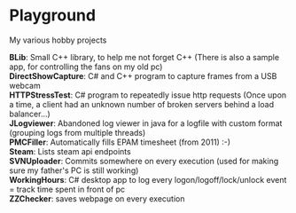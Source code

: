# Playground
My various hobby projects

<strong>BLib</strong>: Small C++ library, to help me not forget C++ (There is also a sample app, for controlling the fans on my old pc)<BR/>
<strong>DirectShowCapture</strong>: C# and C++ program to capture frames from a USB webcam<BR/>
<strong>HTTPStressTest</strong>: C# program to repeatedly issue http requests (Once upon a time, a client had an unknown number of broken servers behind a load balancer...)<BR/>
<strong>JLogviewer</strong>: Abandoned log viewer in java for a logfile with custom format (grouping logs from multiple threads)<BR/>
<strong>PMCFiller</strong>: Automatically fills EPAM timesheet (from 2011) :-)<BR/>
<strong>Steam</strong>: Lists steam api endpoints<BR/>
<strong>SVNUploader</strong>: Commits somewhere on every execution (used for making sure my father's PC is still working)<BR/>
<strong>WorkingHours</strong>: C# desktop app to log every logon/logoff/lock/unlock event = track time spent in front of pc<BR/>
<strong>ZZChecker</strong>: saves webpage on every execution<BR/>
